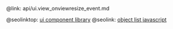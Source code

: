 @link: api/ui.view_onviewresize_event.md

@seolinktop: [ui component library](https://webix.com)
@seolink: [object list javascript](https://webix.com/widget/list/)